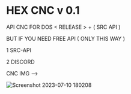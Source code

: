 # HEX CNC v 0.1
API CNC FOR DOS < RELEASE > + ( SRC API )

BUT IF YOU NEED FREE API ( ONLY THIS WAY )

1 SRC-API

2 DISCORD

CNC IMG -->



![Screenshot 2023-07-10 180208](https://github.com/Hex1629/HEX_CNC/assets/93824226/5cd16867-8804-42e0-aee4-3193a5235d42)
